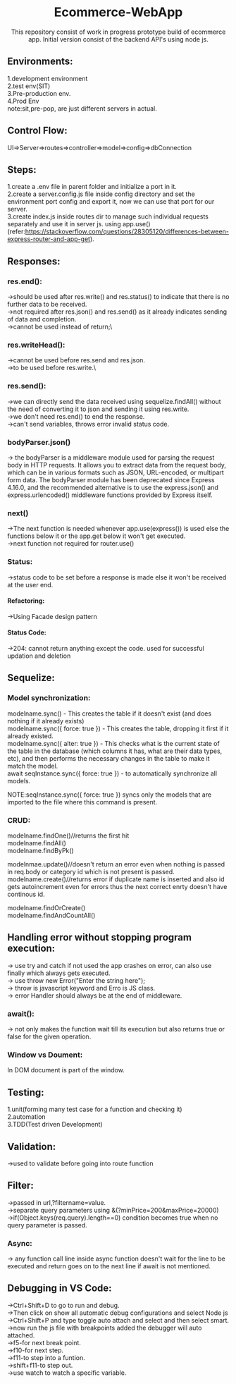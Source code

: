 <h1 align="center">Ecommerce-WebApp</h1>
<p align="center">This repository consist of work in progress prototype build of ecommerce app. Initial version consist of the backend API's using node js.</p>


## Environments:
1.development environment\
2.test env(SIT)\
3.Pre-production env.\
4.Prod Env\
note:sit,pre-pop, are just different servers in actual.

## Control Flow:
UI=>Server=>routes=>controller=>model=>config=>dbConnection

## Steps:
1.create a .env file in parent folder and initialize a port in it.\
2.create a server.config.js file inside config directory and set the environment port config and export it, now we can use that port for our server.\
3.create index.js inside routes dir to manage such individual requests separately and use it in server js. using app.use()(refer:https://stackoverflow.com/questions/28305120/differences-between-express-router-and-app-get).

## Responses:
### res.end():
->should be used after res.write() and res.status() to indicate that there is no further data to be received.\
->not required after res.json() and res.send() as it already indicates sending of data and completion.\
->cannot be used instead of return;\
### res.writeHead():
->cannot be used before res.send and res.json.\
->to be used before res.write.\
### res.send():
->we can directly send the data received using sequelize.findAll() without the need of converting it to json and sending it using res.write.\
->we don't need res.end() to end the response.\
->can't send variables, throws error invalid status code.
### bodyParser.json()
-> the bodyParser is a middleware module used for parsing the request body in HTTP requests. It allows you to extract data from the request body, which can be in various formats such as JSON, URL-encoded, or multipart form data. The bodyParser module has been deprecated since Express 4.16.0, and the recommended alternative is to use the express.json() and express.urlencoded() middleware functions provided by Express itself.
### next()
->The next function is needed whenever app.use(express()) is used else the functions below it or the app.get below it won't get executed.\
->next function not required for router.use()
### Status:
->status code to be set before a response is made else it won't be received at the user end.

#### Refactoring:
->Using Facade design pattern

#### Status Code:
->204: cannot return anything except the code. used for successful updation and deletion

## Sequelize:
### Model synchronization:
modelname.sync() - This creates the table if it doesn't exist (and does nothing if it already exists)\
modelname.sync({ force: true }) - This creates the table, dropping it first if it already existed.\
modelname.sync({ alter: true }) - This checks what is the current state of the table in the database (which columns it has, what are their data types, etc), and then performs the necessary changes in the table to make it match the model.\
await seqInstance.sync({ force: true }) - to automatically synchronize all models.

NOTE:seqInstance.sync({ force: true }) syncs only the models that are imported to the file where this command is present.

### CRUD:
modelname.findOne()//returns the first hit\
modelname.findAll()\
modelname.findByPk()

modelnmae.update()//doesn't return an error even when nothing is passed in req.body or category id which is not present is passed.\
modelname.create()//returns error if duplicate name is inserted and also id gets autoincrement even for errors thus the next correct enrty doesn't have continous id.

modelname.findOrCreate()\
modelname.findAndCountAll()

## Handling error without stopping program execution:
-> use try and catch if not used the app crashes on error, can also use finally which always gets executed.\
-> use throw new Error("Enter the string here");\
-> throw is javascript keyword and Erro is JS class.\
-> error Handler should always be at the end of middleware.

### await():
-> not only makes the function wait till its execution but also returns true or false for the given operation.

### Window vs Doument:
In DOM document is part of the window.

## Testing:
1.unit(forming many test case for a function and checking it)\
2.automation\
3.TDD(Test driven Development)

## Validation:
->used to validate before going into route function

## Filter:
->passed in url,?filtername=value.\
->separate query parameters using &(?minPrice=200&maxPrice=20000)\
->if(Object.keys(req.query).length==0) condition becomes true when  no query parameter is passed.

### Async:
-> any function call line inside async function doesn't wait for the line to be executed and return goes on to the next line if await is not mentioned.

## Debugging in VS Code: 
->Ctrl+Shift+D to go to run and debug.\
->Then click on show all automatic debug configurations and select Node js\
->Ctrl+Shift+P and type toggle auto attach and select and then select smart.\
->now run the js file with breakpoints added the debugger will auto attached.\
->f5-for next break point.\
->f10-for next step.\
->f11-to step into a funtion.\
->shift+f11-to step out.\
->use watch to watch a specific variable.
